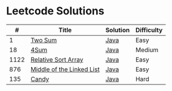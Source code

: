 # Leetcode Solutions

| # | Title | Solution | Difficulty |
|---| ----- | -------- | ---------- |
|1|[Two Sum](https://leetcode.com/problems/two-sum/) | [Java](./java/TwoSum.java)|Easy|
|18|[4Sum](https://leetcode.com/problems/4sum/) | [Java](./java/4Sum.java)|Medium|
|1122|[Relative Sort Array](https://leetcode.com/problems/relative-sort-array/) | [Java](./java/RelativeSortArray.java)|Easy|
|876|[Middle of the Linked List](https://leetcode.com/problems/middle-of-the-linked-list/) | [Java](./java/MiddleNodeOfTheLinkedList.java)|Easy|
|135|[Candy](https://leetcode.com/problems/candy/) | [Java](./java/Candy.java)|Hard|